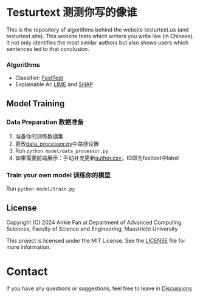 # Testurtext 测测你写的像谁
This is the repository of algorithms behind the website testurtext.us (and testurtext.site). This website tests which writers you write like (in Chinese). It not only identifies the most similar authors but also shows users which sentences led to that conclusion.  

### Algorithms
+ Classifier: [FastText](https://fasttext.cc/)
+ Explainable AI: [LIME](https://github.com/marcotcr/lime) and [SHAP](https://github.com/shap/shap)

## Model Training 
### Data Preparation 数据准备
1. 准备你的训练数据集
2. 更改[data_processor.py](model/data_processor.py)中路径设置
3. Run `python model/data_processor.py`
4. 如果需要前端展示：手动补充更新[author.csv](model/author.csv)，ID即为fasttext中label

### Train your own model 训练你的模型
Run `python model/train.py`

## License
Copyright (C) 2024 Ankie Fan at Department of Advanced Computing Sciences, Faculty of Science and Engineering, Maastricht University

This project is licensed under the MIT License. See the [LICENSE](LICENSE.txt) file for more information.

# Contact
If you have any questions or suggestions, feel free to leave in [Discussions](https://github.com/AnkieFan/testurtext-algo/discussions)
